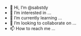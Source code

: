 - 👋 Hi, I’m @sabstdy
- 👀 I’m interested in ...
- 🌱 I’m currently learning ...
- 💞️ I’m looking to collaborate on ...
- 📫 How to reach me ...

<!---
sabstdy/sabstdy is a ✨ special ✨ repository because its `README.md` (this file) appears on your GitHub profile.
You can click the Preview link to take a look at your changes.
--->
